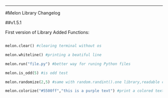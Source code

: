 ---

#Melon Library Changelog

##v1.5.1

First version of Library
Added Functions:
```python

melon.clear() #clearing terminal without os

melon.whiteline() #printing a beatiful line

melon.run("file.py") #better way for runing Python files

melon.is_odd(5) #is odd test

melon.randomize(2,5) #same with random.randint().one library,readable code

melon.colorize("#5500ff","this is a purple text") #print a colored text
```